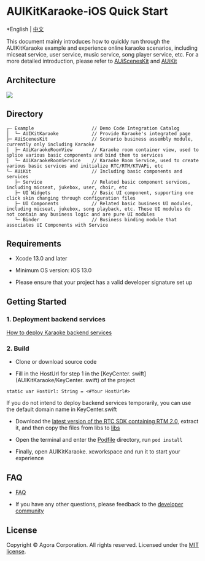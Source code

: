 # AUIKitKaraoke-iOS Quick Start

*English | [中文](README_zh.md)

This document mainly introduces how to quickly run through the AUIKitKaraoke example  and experience online karaoke scenarios, including micseat service, user service, music service, song player service, etc. For a more detailed introduction, please refer to [AUiScenesKit](../../AScenesKit/README.md) and [AUiKit](../../../backend/README.md)

## Architecture
![](https://accktvpic.oss-cn-beijing.aliyuncs.com/pic/github_readme/uikit/uikit_structure_chart.png)

## Directory
```
┌─ Example                     // Demo Code Integration Catalog
│  └─ AUIKitKaraoke            // Provide Karaoke's integrated page
├─ AUiScenesKit                // Scenario business assembly module, currently only including Karaoke
│  ├─ AUiKaraokeRoomView       // Karaoke room container view, used to splice various basic components and bind them to services
│  └─ AUiKaraokeRoomService    // Karaoke Room Service, used to create various basic services and initialize RTC/RTM/KTVAPi, etc
└─ AUiKit                      // Including basic components and services
   ├─ Service                  // Related basic component services, including micseat, jukebox, user, choir, etc
   ├─ UI Widgets               // Basic UI component, supporting one click skin changing through configuration files
   ├─ UI Components            // Related basic business UI modules, including micseat, jukebox, song playback, etc. These UI modules do not contain any business logic and are pure UI modules
   └─ Binder                   // Business binding module that associates UI Components with Service
```

## Requirements

- Xcode 13.0 and later

- Minimum OS version: iOS 13.0

- Please ensure that your project has a valid developer signature set up


## Getting Started

### 1. Deployment backend services

[How to deploy Karaoke backend services](https://bitbucket.agoralab.co/projects/ADUC/repos/uikit-backend/browse/README_zh.md?at=refs%2Fheads%2Fdevelop)  

### 2. Build
- Clone or download  source code

- Fill in the HostUrl for step 1 in the [KeyCenter. swift] (AUIKitKaraoke/KeyCenter. swift) of the project
```
static var HostUrl: String = <#Your HostUrl#>
```
If you do not intend to deploy backend services temporarily, you can use the default domain name in KeyCenter.swift

- Download the [ latest version of the RTC SDK containing RTM 2.0](https://download.agora.io/sdk/release/Agora_Native_SDK_for_iOS_hyf_63842_FULL_20230428_1607_263060.zip), extract it, and then copy the files from libs to [libs](libs)

- Open the terminal and enter the [Podfile](Podfile) directory, run `pod install`

- Finally, open AUIKitKaraoke. xcworkspace and run it to start your experience


## FAQ

- [FAQ](../../doc/KaraokeFAQ.md)

- If you have any other questions, please feedback to the [developer community](https://www.rtcdeveloper.cn/cn/community/discussion/0)


## License

Copyright © Agora Corporation. All rights reserved.
Licensed under the [MIT license](LICENSE).
